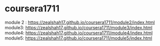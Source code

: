 # coursera1711
 
module 2 : https://zealshah17.github.io/coursera1711/module2/index.html
module3: https://zealshah17.github.io/coursera1711/module3/index.html
module4: https://zealshah17.github.io/coursera1711/module4/index.html
module5: https://zealshah17.github.io/coursera1711/module5/index.html
